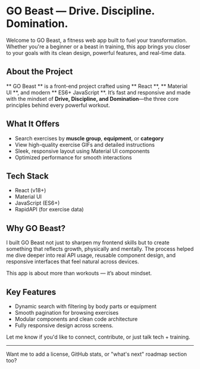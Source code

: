 # GO Beast — Drive. Discipline. Domination.

Welcome to GO Beast, a fitness web app built to fuel your transformation. Whether you're a beginner or a beast in training, this app brings you closer to your goals with its clean design, powerful features, and real-time data.

## About the Project

** GO Beast ** is a front-end project crafted using ** React **, ** Material UI **, and modern ** ES6+ JavaScript **. It’s fast and responsive and made with the mindset of **Drive, Discipline, and Domination**—the three core principles behind every powerful workout.

## What It Offers

* Search exercises by **muscle group**, **equipment**, or **category**
* View high-quality exercise GIFs and detailed instructions
* Sleek, responsive layout using Material UI components
* Optimized performance for smooth interactions

## Tech Stack

* React (v18+)
* Material UI
* JavaScript (ES6+)
* RapidAPI (for exercise data)

## Why GO Beast?

I built GO Beast not just to sharpen my frontend skills but to create something that reflects growth, physically and mentally. The process helped me dive deeper into real API usage, reusable component design, and responsive interfaces that feel natural across devices.

This app is about more than workouts — it’s about mindset.

## Key Features

* Dynamic search with filtering by body parts or equipment
* Smooth pagination for browsing exercises
* Modular components and clean code architecture
* Fully responsive design across screens.


Let me know if you'd like to connect, contribute, or just talk tech + training.

---

Want me to add a license, GitHub stats, or "what's next" roadmap section too?
